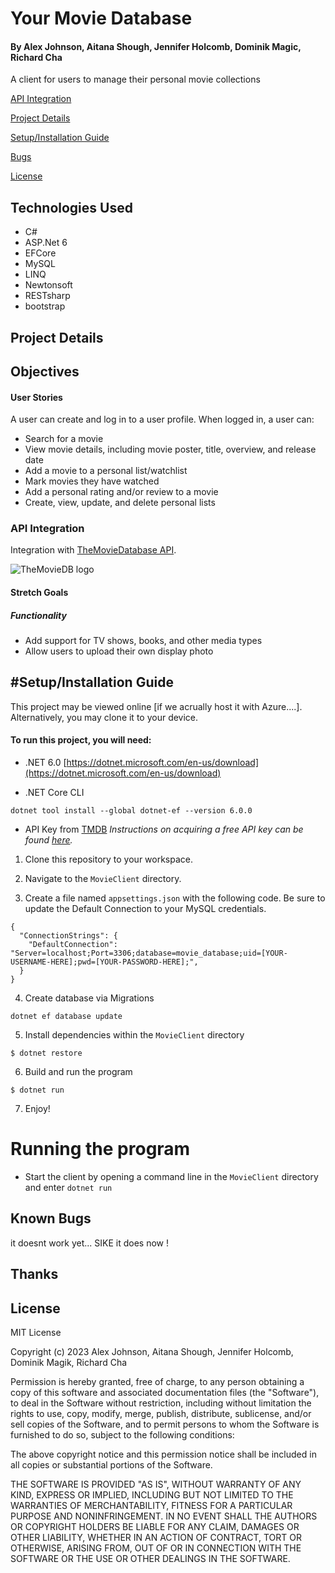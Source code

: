 # Your Movie Database
#### By Alex Johnson, Aitana Shough, Jennifer Holcomb, Dominik Magic, Richard Cha

A client for users to manage their personal movie collections

[API Integration](#api-integration)

[Project Details](#project-details)

[Setup/Installation Guide](#setup/installation-guide)

[Bugs](#known-bugs)

[License](#license)


## Technologies Used

   * C#
   * ASP.Net 6
   * EFCore
   * MySQL
   * LINQ
   * Newtonsoft
   * RESTsharp
   * bootstrap

## Project Details

## Objectives

#### User Stories

A user can create and log in to a user profile.
When logged in, a user can:

* Search for a movie
* View movie details, including movie poster, title, overview, and release date
* Add a movie to a personal list/watchlist
* Mark movies they have watched
* Add a personal rating and/or review to a movie
* Create, view, update, and delete personal lists


### API Integration

Integration with [TheMovieDatabase API](https://developers.themoviedb.org/3/getting-started/introduction). 

![TheMovieDB logo](https://www.themoviedb.org/assets/2/v4/logos/v2/blue_long_2-9665a76b1ae401a510ec1e0ca40ddcb3b0cfe45f1d51b77a308fea0845885648.svg)




#### Stretch Goals

##### Functionality

* Add support for TV shows, books, and other media types
* Allow users to upload their own display photo


## #Setup/Installation Guide
 
 This project may be viewed online [if we acrually host it with Azure....]. Alternatively, you may clone it to your device.

 #### To run this project, you will need:
* .NET 6.0
[https://dotnet.microsoft.com/en-us/download](https://dotnet.microsoft.com/en-us/download)

* .NET Core CLI
```
dotnet tool install --global dotnet-ef --version 6.0.0
```

* API Key from [TMDB](https://developers.themoviedb.org/)
*Instructions on acquiring a free API key can be found [here](https://developers.themoviedb.org/3/getting-started/introduction).*

1. Clone this repository to your workspace.

2. Navigate to the `MovieClient` directory.

3. Create a file named `appsettings.json` with the following code. Be sure to update the Default Connection to your MySQL credentials.
```
{
  "ConnectionStrings": {
    "DefaultConnection": "Server=localhost;Port=3306;database=movie_database;uid=[YOUR-USERNAME-HERE];pwd=[YOUR-PASSWORD-HERE];",
  }
}
```

4. Create database via Migrations
```
dotnet ef database update
```

5. Install dependencies within the `MovieClient` directory
```
$ dotnet restore
````

6. Build and run the program 
 ```
 $ dotnet run
 ```

7. Enjoy!


# Running the program
* Start the client by opening a command line in the `MovieClient` directory and enter `dotnet run`



## Known Bugs
it doesnt work yet... SIKE it does now !

## Thanks


## License

MIT License

Copyright (c) 2023 Alex Johnson, Aitana Shough, Jennifer Holcomb, Dominik Magik, Richard Cha

Permission is hereby granted, free of charge, to any person obtaining a copy of this software and associated documentation files (the "Software"), to deal in the Software without restriction, including without limitation the rights to use, copy, modify, merge, publish, distribute, sublicense, and/or sell copies of the Software, and to permit persons to whom the Software is furnished to do so, subject to the following conditions:

The above copyright notice and this permission notice shall be included in all copies or substantial portions of the Software.

THE SOFTWARE IS PROVIDED "AS IS", WITHOUT WARRANTY OF ANY KIND, EXPRESS OR IMPLIED, INCLUDING BUT NOT LIMITED TO THE WARRANTIES OF MERCHANTABILITY, FITNESS FOR A PARTICULAR PURPOSE AND NONINFRINGEMENT. IN NO EVENT SHALL THE AUTHORS OR COPYRIGHT HOLDERS BE LIABLE FOR ANY CLAIM, DAMAGES OR OTHER LIABILITY, WHETHER IN AN ACTION OF CONTRACT, TORT OR OTHERWISE, ARISING FROM, OUT OF OR IN CONNECTION WITH THE SOFTWARE OR THE USE OR OTHER DEALINGS IN THE SOFTWARE.
